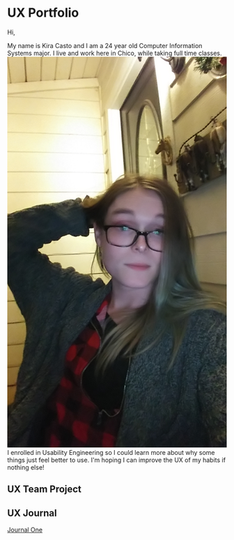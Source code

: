 # UX Portfolio
Hi,

My name is Kira Casto and I am a 24 year old Computer Information Systems major. I live and work here in Chico, while taking full time classes.
![Some nerd](assets/ItMe.png)
I enrolled in Usability Engineering so I could learn more about why some things just feel better to use. I'm hoping I can improve the UX of my habits if nothing else!
## UX Team Project


## UX Journal
[Journal One](/journal-01/README.md)

